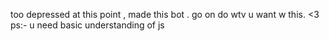 too depressed at this point , made this bot . go on do wtv u want w this. <3
ps:- u need basic understanding of js
